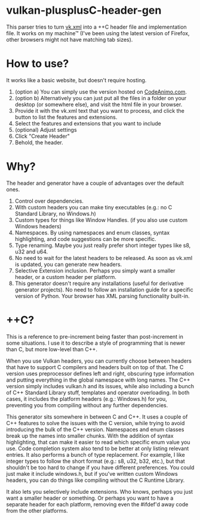 # vulkan-plusplusC-header-gen
This parser tries to turn [vk.xml](https://github.com/KhronosGroup/Vulkan-Docs/blob/1.0/src/spec/vk.xml) into a ++C header file and implementation file. It works on my machine™ (I've been using the latest version of Firefox, other browsers might not have matching tab sizes).

# How to use?
It works like a basic website, but doesn't require hosting.

1. (option a) You can simply use the version hosted on [CodeAnimo.com](http://codeanimo.com/projects/vk_parse/).
2. (option b) Alternatively you can just put all the files in a folder on your desktop (or somewhere else), and visit the html file in your browser. 
3. Provide it with the vk.xml text that you want to process, and click the button to list the features and extensions.
4. Select the features and extensions that you want to include
5. (optional) Adjust settings
6. Click "Create Header"
7. Behold, the header.

# Why?
The header and generator have a couple of advantages over the default ones.
1. Control over dependencies.
  1. With custom headers you can make tiny executables (e.g.: no C Standard Library, no Windows.h)
  2. Custom types for things like Window Handles. (if you also use custom Windows headers)
2. Namespaces. By using namespaces and enum classes, syntax highlighting, and code suggestions can be more specific.
3. Type renaming. Maybe you just really prefer short integer types like s8, u32 and u64.
4. No need to wait for the latest headers to be released. As soon as vk.xml is updated, you can generate new headers.
5. Selective Extension inclusion. Perhaps you simply want a smaller header, or a custom header per platform.
6. This generator doesn't require any installations (useful for derivative generator projects). No need to follow an installation guide for a specific version of Python. Your browser has XML parsing functionality built-in.

# ++C?
This is a reference to pre-increment being faster than post-increment in some situations. I use it to describe a style of programming that is newer than C, but more low-level than C++.

When you use Vulkan headers, you can currently choose between headers that have to support C compilers and headers built on top of that.
The C version uses preprocessor defines left and right, obscuring type information and putting everything in the global namespace with long names.
The C++ version simply includes vulkan.h and its issues, while also including a bunch of C++ Standard Library stuff, templates and operator overloading.
In both cases, it includes the platform headers (e.g.: Windows.h) for you, preventing you from compiling without any further dependencies.

This generator sits somewhere in between C and C++. It uses a couple of C++ features to solve the issues with the C version, while trying to avoid introducing the bulk of the C++ version.
Namespaces and enum classes break up the names into smaller chunks. With the addition of syntax highlighting, that can make it easier to read which specific enum value you use. Code completion system also tend to be better at only listing relevant entries.
It also performs a bunch of type replacement. For example, I like integer types to follow the short format (e.g.: s8, u32, b32, etc.), but that shouldn't be too hard to change if you have different preferences.
You could just make it include windows.h, but if you've written custom Windows headers, you can do things like compiling without the C Runtime Library.

It also lets you selectively include extensions. Who knows, perhaps you just want a smaller header or something. Or perhaps you want to have a separate header for each platform, removing even the #ifdef'd away code from the other platforms.
